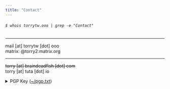 ```yaml
---
title: "Contact"
---
```

###### `$ whois torrytw.ooo | grep -e "Contact"`
----------------
  
mail [at] torrytw [dot] ooo    
matrix: @torry2:matrix.org  

----------------  
~~torry [at] braindeadfish [dot] com~~  
torry [at] tuta [dot] io
<details>
<summary>PGP Key (<a href="https://torrytw.ooo/files/pgp.txt">~/pgp.txt</a>)</summary>
<br>
	<code style="line-height: normal">
-----BEGIN PGP PUBLIC KEY BLOCK-----

mQINBGN3CZgBEADti6hIEnkKhtqqpZCCGUAQcKdboMmTrGTFxG1QQCKAq7V502uX
s57+x6XCOm4Jno0hqu/vDX9OUOfR2czqNttmcx2rkw0S7MgmTWx46M8zlWkGIeo8
BRCkNE9A/Gc52K8TsnUwzf49i6PxMq31KUbgth/KXAW6DzT72nUp0ALWmDV3Zw9b
mNtA+WXt4Zw+ozpKuWghV5tOqImGuq+tcdo/OKF+I8s/rnNAz7nDgujynuE8fV3h
sDkHy/8o3g7ZSlYep0+lntOH2HFz2kmBsMPQo21nMu2kPI2QqKSGAyjm5W/crMPV
jW7V7/BmalNxVoXN/Sjiz9CQhjSe0H+yUfM8yORfnB6hD3IpzuZ2cs6BwjOiSpqb
O7+p3PiVOC+C7/j59GTIo8gRD6aXymJMGwscQdjaYI0hBIpat0V7rrWHONNVk8b+
JnZhxkCiICB8XEe0Yul9Kkl1Zgku+C7n67RlYfYIaSMfDm8Lh8GvlW5JsBj//7UV
whQGLVR8lMvN9jAeJtYiYpLeYlQvYIY/r0HkyXel4pcErPAs5xCzCI/3AVE4X1pN
ciSO24/HSFjy785QUaAA+o6QWSpsv4D2LPWLU+Z7XKIhZPwNBkif/tsINhdZRo45
j0xO8UkEzpsluHyYXg/QdnYF8F+/OPySB4MqUWDyZ8joyepBFTmtJBfL4wARAQAB
tBZ0b3JyeTIgPHRvcnJ5QHR1dGEuaW8+iQJRBBMBCAA7FiEEDH8qBj+jraCGnVsg
8SRe3MR9SGMFAmN3CZgCGwMFCwkIBwICIgIGFQoJCAsCBBYCAwECHgcCF4AACgkQ
8SRe3MR9SGMqTRAAmEhWqtqsgAwgC7RiNMeZvWCB45fLr4706g9A1M0BG6Mv/LEY
NPGtCdlUP2CQpV/GKTTK5vmYUw0aDUkKSn9hYN/8OmKAuf7OdMdJ9bwRtca0M0f6
foYwwmA2Y3Ht5/pnq7tYY/srpu/241GNn+xxVapow2XYaSNy8HF6M100ZeA0wT1c
WAZouObdrxtztqCK6zQSZduYjGwR0f9RuDbq3rGBhCXMlUMdM04hGQi3asEtYX9N
eP+H9IhzHY/PT/ozoF1rfEClBzzS/Go81lVROgcwI5LEWhsvL9SGAREvsqklRiYj
pzT48GVOTeYSeOJzR1oh6byWEOLOFmQvxlCOqJ7/Gi1U/umzv0cI2Wz5W3cuT62T
HWZ13s/560YBJFIYZ8v65Qi+SesbnJZ+sNZkULqfsaf+6BGk7OzOsE8ocGvx502p
jHwRIyhCfRkXEKiLma+A+A7IlgzKNMoxs8AMQILJ9IR8Di3KItuCMyMF50h1V0By
gonsqJB/7G9j6TwhG9DP/UA6k4umv5DvP1pLjDps66XfrzzXOUXtZzBq8Jl7fYoN
411NspuDG91ckV+/Ze1ZyvVQQEf97zuRGo4CQ3ENXLHq1zdaADj0GKrzvZ/Om6Ss
4lsTGCK2OwnKPD695+tSsVYb14XOXsZZ05AW+8vVqSDGYgUyOnrRmElSgTi5Ag0E
Y3cJmAEQAMsmp1PPjWXTuuBi+USpj02APVIriDpFCgH1LPbj+6614a+A/hB8D2Je
MrMNcPzv4iJRqWjVEel2UyOQ1ykRrzXltwE8029u178sYZKDfxIDW35903TJpTP6
gN9bFuIm1SfEgypCjbkFjJVUaV3SWzTV3HC1uIhVbDwhZ1NxNTqv37PzlaU/RfLe
a1zL89LpRnAk8hXozgb2qLtxBh9+MDysgGNO0pFpbMlCMrS+i1671hayjNjXC5AL
AvbALCKBIJX3EI1rgxekLTB4AIZ/yrklVtmVYZMa4E3vURjOPtp8XQ5JTpg1QxH8
Nd/xibSP1Vqy7OULRfa7MXUDkJD/hFLsPlgE2bG/hTzxjPAxGSg4Tf4n4BhfBtpY
2vUE0uL/31cvVeUebpDEtO9SiTRIds54nsOat1vHiMN3vK+BjdJzEyic1Dxxtr3x
aQjkWjr8wmHfhpa+MXqnmYPL9wgrWdBcpqMR9mnzwMKerIDufjUnvTkpFp4UcRnz
V6+fSh8BIeSsZoCdiE0S1ps0lr+IavGPgrJKeEbFbqc7OjqipCdRzd4tqPQu+iM1
gPuuqv1FyO97ZWn4QceHDbzF5j3fkyySA/TKzIcH8A775qItTCJTUaFeSTRyzBJ3
0DhECZ3DD7wn5EGJ5KyMCemyZNmeBYHRU+j1E9Atq75GyPsLOvydABEBAAGJAjYE
GAEIACAWIQQMfyoGP6OtoIadWyDxJF7cxH1IYwUCY3cJmAIbDAAKCRDxJF7cxH1I
YynvD/wKuOnaR9NEnxrO5lyZQpDkgYqea1bPBi+gYj5lyTp5p9pxpOMyMnBY2ffk
szp36ywvcwg1tJwe7LxHG7lAyOsOq6csCtWcz3XXo9NIiXZ0MYLOYWRAbxgCflcJ
DNF7bn+B9OxmEWJa+iAwZfPok80B3bObiE7AvUoNUz1Iu2l+gzR7q969wmvsA5hG
h3qTZKCgN4jRTRLt1+SWN2trl4VUIUldPuOA2+btUTY3K3DN9xxejQh5QYeCrMAC
WPQHy03eaBXRTyyH910CrXAXNv+e2iF/yN5wrbkH+t+AEyruQhihOKEWi4GRV+8k
tA1PBolAmBI3ojSWAc8xtA69r4Uo6UdK3oocQzP4esuvJi3fbNCRYSoCQFxLoHj6
eBhQCXbXzIE4FISDgovh3YuOphbne4kJb61JCJypQEmvBzTC3DXCUpQLkLhSk6qD
6Atj8/EfMZgt4Rg3uLzSxO8WHftzd3KDr0INhODz38rXPcgd9Vd69AHHZYut5NEf
+Uur1A1h4vyc9dTBPmS/UQRjoOpKyRIrQ+RiKgHQCD0h4wF5NOZe2eVZCrJVpPcr
vC8JU0GlseOMohceLIhFKSHgvipQMEgL2bA1w841cutr9rvy9jhEr3iLeb8HDYaQ<br>
rCdBgoBH5whuJq75drhJ12uLofgteNBgpEKsEoEhVJGqvClDpg==<br>
=Ev1j<br>
-----END PGP PUBLIC KEY BLOCK-----
		</code>
</details>
